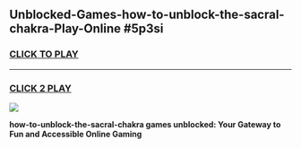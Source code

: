 
## Unblocked-Games-how-to-unblock-the-sacral-chakra-Play-Online #5p3si
<h3>
<a href="https://news.freeplayer.one?title=how-to-unblock-the-sacral-chakra&ref=3">CLICK TO PLAY</a></h3>
<hr>

<h3>
<a href="https://news.freeplayer.one?title=how-to-unblock-the-sacral-chakra&ref=3">CLICK 2 PLAY</a>
  
</h3>

<a href="https://news.freeplayer.one?title=how-to-unblock-the-sacral-chakra&ref=3"><img src="https://clearcache.store/games.png"></a>


**how-to-unblock-the-sacral-chakra games unblocked: Your Gateway to Fun and Accessible Online Gaming**
